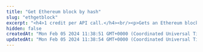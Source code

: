```yaml
---
title: "Get Ethereum block by hash"
slug: "ethgetblock"
excerpt: "<h4>1 credit per API call.</h4><br/><p>Gets an Ethereum block-by-block hash or block number.</p>"
hidden: false
createdAt: "Mon Feb 05 2024 11:38:51 GMT+0000 (Coordinated Universal Time)"
updatedAt: "Mon Feb 05 2024 11:38:54 GMT+0000 (Coordinated Universal Time)"
---
```

